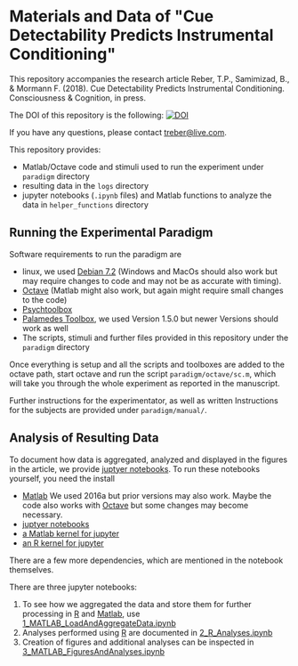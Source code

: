 # Materials and Data of "Cue Detectability Predicts Instrumental Conditioning" 

This repository accompanies the research article Reber, T.P., Samimizad, B., & Mormann F. (2018). Cue Detectability Predicts Instrumental Conditioning. Consciousness & Cognition, in press.

The DOI of this repository is the following: 
[![DOI](https://zenodo.org/badge/114110770.svg)](https://zenodo.org/badge/latestdoi/114110770)

If you have any questions, please contact <treber@live.com>.

This repository provides:

- Matlab/Octave code and stimuli used to run the experiment under `paradigm` directory
- resulting data in the `logs` directory
- jupyter notebooks (`.ipynb` files) and Matlab functions to analyze the data in `helper_functions` directory

## Running the Experimental Paradigm
Software requirements to run the paradigm are

- linux, we used [Debian 7.2](http://www.debian.org) (Windows and MacOs should also work but may require changes to code and may not be as accurate with timing). 
- [Octave](https://www.gnu.org/software/octave/) (Matlab might also work, but again might require small changes to the code)
- [Psychtoolbox](http://psychtoolbox.org/)
- [Palamedes Toolbox](http://www.palamedestoolbox.org/download.html), we used Version 1.5.0 but newer Versions should work as well
- The scripts, stimuli and further files provided in this repository under the `paradigm` directory

Once everything is setup and all the scripts and toolboxes are added to the octave path, start octave and run the script `paradigm/octave/sc.m`, which will take you through the whole experiment as reported in the manuscript. 

Further instructions for the experimentator, as well as written Instructions for the subjects are provided under `paradigm/manual/`.  


## Analysis of Resulting Data
To document how data is aggregated, analyzed and displayed in the figures in the article, we provide [juptyer notebooks](http://www.jupyter.org). To run these notebooks yourself, you need the install 

- [Matlab](http://www.mathworks.com) We used 2016a but prior versions may also work. Maybe the code also works with [Octave](https://www.gnu.org/software/octave/) but some changes may become necessary. 
- [juptyer notebooks](http://www.jupyter.org)
- [a Matlab kernel for jupyter](https://github.com/calysto/matlab_kernel)
- [an R kernel for jupyter](https://github.com/IRkernel/IRkernel)

There are a few more dependencies, which are mentioned in the notebook themselves.

There are three jupyter notebooks:

1. To see how we aggregated the data and store them for further processing in [R](https://www.r-project.org/) and [Matlab](https://www.mathworks.com/), use  [1_MATLAB_LoadAndAggregateData.ipynb ](http://www.github.com/rebrowski/conditioning/blob/master/1_MATLAB_LoadAndAggregateData.ipynb)
2. Analyses performed using [R](https://www.r-project.org/) are documented in [2_R_Analyses.ipynb ](http://www.github.com/rebrowski/conditioning/blob/master/2_R_Analyses.ipynb)
3. Creation of figures and additional analyses can be inspected in [3_MATLAB_FiguresAndAnalyses.ipynb](http://www.github.com/rebrowski/conditioning/blob/master/3_MATLAB_FiguresAndAnalyses.ipynb)
